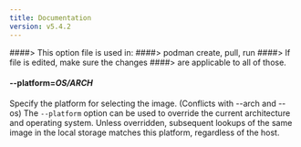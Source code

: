 ```yaml
---
title: Documentation
version: v5.4.2
---
```


####> This option file is used in:
####>   podman create, pull, run
####> If file is edited, make sure the changes
####> are applicable to all of those.
#### **--platform**=*OS/ARCH*

Specify the platform for selecting the image.  (Conflicts with --arch and --os)
The `--platform` option can be used to override the current architecture and operating system.
Unless overridden, subsequent lookups of the same image in the local storage matches this platform, regardless of the host.
